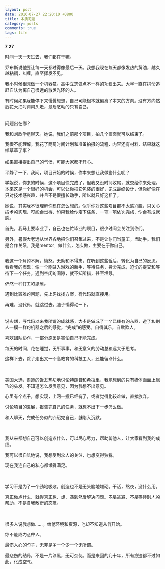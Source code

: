 ```yaml
---
layout: post
date: 2016-07-27 22:20:10 +0800
title: 本质问题
category: posts
comments: true
tags: life
---
```


<strong>7 27</strong>

时间一天一天过去，我们都在干嘛。

乔布斯说他要让每一天都过得像最后一天。我想我现在每天都像发热的黄油，越久越粘稠，纠缠，直至挥发不见。

我小时候很想做一个机器猫。高中立志做点不一样的功绩出来。大学一直在拼命追赶自认为离自己很远的散发光环的人。

有时候如果我能停下来慢慢想想，自己可能根本就偏离了本来的方向。没有方向然后花大把时间闷头走，最后感动的只有自己。
<br/>
<br/>
<br/>
问题出在哪？

我和刘欣学姐聊天。她说，我们之前那个项目，拍几个画面就可以结束了。

我很不能理解。我花了两周时间计划和准备拍摄的流程、内容还有材料，结果就这样草草了事？
<br/>
<br/>
如果直接提出自己的气愤，可能大家都不开心。

平静了一下，我问，项目开始的时候，你本来想让我做些什么呢？

学姐说，你来的时候，这个项目快完成了，但我又没时间收尾，就交给你来处理。本来这是一个很好的机会，可以让你把它包装的很好，完成最终设计，但你好像在只对技术感兴趣，并且不是很擅长动手，所以就只好这样了。

她说，其实我不很理解你现在怎么想的。似乎你对这些项目都不太感兴趣，只关心技术的实现。可能会觉得，如果我给你定下任务，一项一项依次完成，你会有成就感。

首先，我马上要毕业了，自己也在忙毕业的项目，很少时间会关注到你们。

另外，暑假大老远从世界各地把你们召集过来，不是让你们当童工，当助手。我们是合作关系，我是mentor，做什么，怎么做，主要在于你自己。
<br/>
<br/>

我这一个月的不解，愤怒，无助和不得志，在听到这些话后，转化为自己的反思。看看我的表现：像一个刚进入游戏的新手，等待任务，拼命完成，迫切的提交和等待下一个任务。遇到空闲的间隙，就不知所措，甚至埋怨。

俨然一种打工的思维。

遇到比较难的问题，先上网找找方案，有代码就直接用。

再难，没代码，就跳过去。脑子懒得动一下。
<br/>
<br/>
<br/>
说实话，写代码以来我所谓的成就感，大多是做成了一个已经有的东西，造了和别人一模一样的机器之后的感觉，“完成”的感受。自得其乐，自欺欺人。

喜欢团队协作，一部分原因是害怕自己不能完成。

每天的时间，花在睡觉，无所事事，和无意义的劳动总和远大于思考。

这样下去，除了走出又一个高教育的科技工人，还能留点什么。
<br/>
<br/>
<br/>

美国大选，周遭的饭友热切地讨论特朗普和希拉里，我能想到的只有媒体画面上飘飞的头发。不知道怎么发表意见，因为我想不出意见。

心里有个点子，想实现，上网一搜已经有了，或者觉得比较难做，直接放弃。

讨论项目的进展，报告完自己的任务，就想不出下一步怎么做。

和人聊天，完成任务似的介绍完自己，就陷入沉默。
<br/>
<br/>
<br/>

我从来都想自己可以创造点什么，可以尽心尽力，帮助其他人，让大家看到我的成绩。

我可以很自私地说，我想受到众人的关注，也想变得独特。

现在我连自己的私心都懒得满足。
<br/>
<br/>
<br/>

学习不是为了一个劲地吸收。创造也不是无头脑地堆砌。干活，熬夜，没什么用。

真正做点什么，就得真正做，想，遇到然后解决问题。不是逃避，不是等待别人的帮助，不是自我敷衍的态度。
<br/>
<br/>
<br/>

很多人说我想做……。给他环境和资源，他却不知道从何开始。

你不能成为这种人。

最伤人心的句子，无非是多一个少一个无所谓。

最悲伤的结局，不是一片漆黑，无可奈何。而是来回的几十年，所有痕迹都不过如此，化成空气。